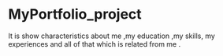 # MyPortfolio_project
It is show characteristics about me ,my education ,my skills, my experiences and all of that which is related from me .
